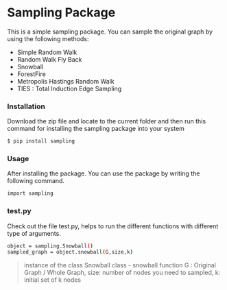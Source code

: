 # Sampling Package

This is a simple sampling package. You can sample the original graph by using the following methods:
  - Simple Random Walk
  - Random Walk Fly Back
  - Snowball 
  - ForestFire
  - Metropolis Hastings Random Walk
  - TIES : Total Induction Edge Sampling
 
### Installation
Download the zip file and locate to the current folder and then run this command for installing the sampling package into your system
```sh
$ pip install sampling
```

### Usage

After installing the package. You can use the package by writing the following command.

```sh
import sampling 
```
### test.py
Check out the file test.py, helps to run the different functions with different type of arguments.
```sh
object = sampling.Snowball()             
sampled_graph = object.snowball(G,size,k) 
```

 >instance of the class
 >Snowball class - snowball function
 >G : Original Graph / Whole Graph, size: number of nodes you need to sampled, k: initial set of k nodes
